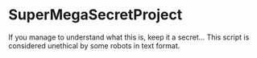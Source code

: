 # SuperMegaSecretProject

If you manage to understand what this is, keep it a secret...
This script is considered unethical by some robots in text format.

